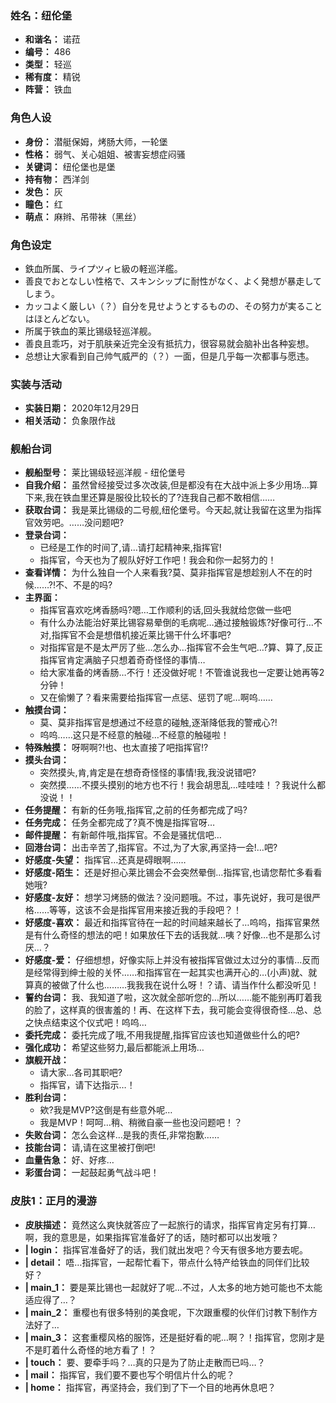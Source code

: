 ### 姓名：纽伦堡
* **和谐名：** 诺菈
* **编号：** 486
* **类型：** 轻巡
* **稀有度：** 精锐
* **阵营：** 铁血


### 角色人设
* **身份：** 潜艇保姆，烤肠大师，一轮堡
* **性格：** 弱气、关心姐姐、被害妄想症闷骚
* **关键词：** 纽伦堡也是堡
* **持有物：** 西洋剑
* **发色：** 灰
* **瞳色：** 红
* **萌点：** 麻辫、吊带袜（黑丝）


### 角色设定
* 鉄血所属、ライプツィヒ級の軽巡洋艦。
* 善良でおとなしい性格で、スキンシップに耐性がなく、よく発想が暴走してしまう。
* カッコよく厳しい（？）自分を見せようとするものの、その努力が実ることはほとんどない。
* 所属于铁血的莱比锡级轻巡洋舰。
* 善良且乖巧，对于肌肤亲近完全没有抵抗力，很容易就会脑补出各种妄想。
* 总想让大家看到自己帅气威严的（？）一面，但是几乎每一次都事与愿违。


### 实装与活动
* **实装日期：** 2020年12月29日
* **相关活动：** 负象限作战


### 舰船台词
* **舰船型号：** 莱比锡级轻巡洋舰 - 纽伦堡号
* **自我介绍：** 虽然曾经接受过多次改装,但是都没有在大战中派上多少用场…算下来,我在铁血里还算是服役比较长的了?连我自己都不敢相信……
* **获取台词：** 我是莱比锡级的二号舰,纽伦堡号。今天起,就让我留在这里为指挥官效劳吧。……没问题吧?
* **登录台词：**
  * 已经是工作的时间了,请…请打起精神来,指挥官!
  * 指挥官，今天也为了舰队好好工作吧！我会和你一起努力的！
* **查看详情：** 为什么独自一个人来看我?莫、莫非指挥官是想趁别人不在的时候……?!不、不是的吗?
* **主界面：**
  * 指挥官喜欢吃烤香肠吗?嗯…工作顺利的话,回头我就给您做一些吧
  * 有什么办法能治好莱比锡容易晕倒的毛病呢…通过接触锻炼?好像可行…不对,指挥官不会是想借机接近莱比锡干什么坏事吧?
  * 对指挥官是不是太严厉了些…怎么办…指挥官不会生气吧…?算、算了,反正指挥官肯定满脑子只想着奇奇怪怪的事情…
  * 给大家准备的烤香肠…不行！还没做好呢！不管谁说我也一定要让她再等2分钟！
  * 又在偷懒了？看来需要给指挥官一点惩、惩罚了呢…啊呜……
* **触摸台词：**
  * 莫、莫非指挥官是想通过不经意的碰触,逐渐降低我的警戒心?!
  * 呜呜……这只是不经意的触碰…不经意的触碰啦！
* **特殊触摸：** 呀啊啊?!也、也太直接了吧指挥官!?
* **摸头台词：**
  * 突然摸头,肯,肯定是在想奇奇怪怪的事情!我,我没说错吧?
  * 突然摸……不摸头摸别的地方也不行！我会胡思乱…哇哇哇！？我说什么都没说！！
* **任务提醒：** 有新的任务哦,指挥官,之前的任务都完成了吗?
* **任务完成：** 任务全都完成了?真不愧是指挥官呀…
* **邮件提醒：** 有新邮件哦,指挥官。不会是骚扰信吧…
* **回港台词：** 出击辛苦了,指挥官。不过,为了大家,再坚持一会!…吧?
* **好感度-失望：** 指挥官…还真是碍眼啊……
* **好感度-陌生：** 还是好担心莱比锡会不会突然晕倒…指挥官,也请您帮忙多看看她哦?
* **好感度-友好：** 想学习烤肠的做法？没问题哦。不过，事先说好，我可是很严格……等等，这该不会是指挥官用来接近我的手段吧？！
* **好感度-喜欢：** 最近和指挥官待在一起的时间越来越长了…呜呜，指挥官果然是有什么奇怪的想法的吧！如果放任下去的话我就…咦？好像…也不是那么讨厌…？
* **好感度-爱：** 仔细想想，好像实际上并没有被指挥官做过太过分的事情…反而是经常得到绅士般的关怀……和指挥官在一起其实也满开心的…(小声)就、就算真的被做了什么也………我我我在说什么呀！？请、请当作什么都没听见！
* **誓约台词：** 我、我知道了啦，这次就全部听您的…所以……能不能别再盯着我的脸了，这样真的很害羞的！再、在这样下去，我可能会变得很奇怪…总、总之快点结束这个仪式吧！呜呜…
* **委托完成：** 委托完成了哦,不用我提醒,指挥官应该也知道做些什么的吧?
* **强化成功：** 希望这些努力,最后都能派上用场…
* **旗舰开战：**
  * 请大家…各司其职吧?
  * 指挥官，请下达指示…！
* **胜利台词：**
  * 欸?我是MVP?这倒是有些意外呢…
  * 我是MVP！呵呵…稍、稍微自豪一些也没问题吧！？
* **失败台词：** 怎么会这样…是我的责任,非常抱歉……
* **技能台词：** 请,请在这里被打倒吧!
* **血量告急：** 好、好疼…
* **彩蛋台词：** 一起鼓起勇气战斗吧！


### 皮肤1：正月的漫游
* **皮肤描述：** 竟然这么爽快就答应了一起旅行的请求，指挥官肯定另有打算…啊，我的意思是，如果指挥官准备好了的话，随时都可以出发哦？
* **| login：** 指挥官准备好了的话，我们就出发吧？今天有很多地方要去呢。
* **| detail：** 唔…指挥官，一起帮忙看下，带点什么特产给铁血的同伴们比较好？
* **| main_1：** 要是莱比锡也一起就好了呢…不过，人太多的地方她可能也不太能适应得了…？
* **| main_2：** 重樱也有很多特别的美食呢，下次跟重樱的伙伴们讨教下制作方法好了…
* **| main_3：** 这套重樱风格的服饰，还是挺好看的呢…啊？！指挥官，您刚才是不是盯着什么奇怪的地方看了！？
* **| touch：** 要、要牵手吗？…真的只是为了防止走散而已吗…？
* **| mail：** 指挥官，我们要不要也写个明信片什么的呢？
* **| home：** 指挥官，再坚持会，我们到了下一个目的地再休息吧？
